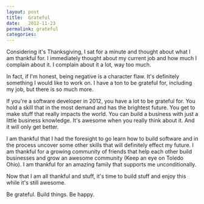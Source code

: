 ```yaml
---
layout: post
title:  Grateful
date:   2012-11-23
permalink: grateful
categories:
---
```


Considering it's Thanksgiving, I sat for a minute and thought about what I am thankful for. I immediately thought about my current job and how much I complain about it. I complain about it a lot, way too much.

In fact, if I'm honest, being negative is a character flaw. It's definitely something I would like to work on. I have a ton to be grateful for, including my job, but there is so much more.

If you're a software developer in 2012, you have a lot to be grateful for. You hold a skill that in the most demand and has the brightest future. You get to make stuff that really impacts the world. You can build a business with just a little business knowledge. It's awesome when you really think about it. And it will only get better.

I am thankful that I had the foresight to go learn how to build software and in the process uncover some other skills that will definitely effect my future. I am thankful for a growing community of friends that help each other build businesses and grow an awesome community (Keep an eye on Toledo Ohio). I am thankful for an amazing family that supports me unconditionally.

Now that I am all thankful and stuff, it's time to build stuff and enjoy this while it's still awesome.

Be grateful. Build things. Be happy.
